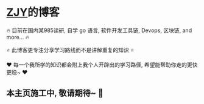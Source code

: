 # [ZJY](https://github.com/zjy-dev)的博客

🔥 目前在国内某985读研, 自学 go 语言, 软件开发工具链, Devops, 区块链, and more... 🔥

:star: 此博客更专注分享学习路线而不是讲解重复的知识 :star:

:heart: 每一个我所学的知识都会附上我个人开辟出的学习路径, 希望能帮助你走的更快更稳~ :heart:

## 本主页施工中, 敬请期待~ 🚒
